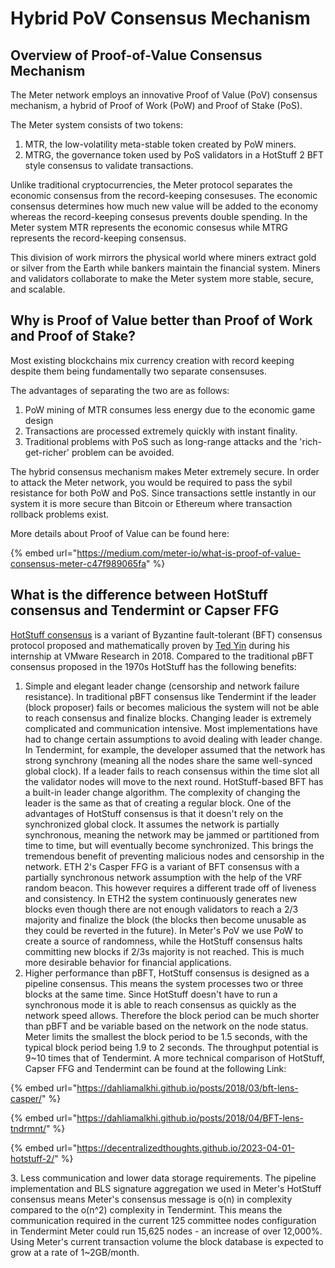 # Hybrid PoV Consensus Mechanism

## Overview of Proof-of-Value Consensus Mechanism

The Meter network employs an innovative Proof of Value (PoV) consensus mechanism, a hybrid of Proof of Work (PoW) and Proof of Stake (PoS).

The Meter system consists of two tokens:

1. MTR, the low-volatility meta-stable token created by PoW miners.
2. MTRG, the governance token used by PoS validators in a HotStuff 2 BFT style consensus to validate transactions.

Unlike traditional cryptocurrencies, the Meter protocol separates the economic consensus from the record-keeping consesuses. The economic consensus determines how much new value will be added to the economy whereas the record-keeping consesus prevents double spending. In the Meter system MTR represents the economic consesus while MTRG represents the record-keeping consensus.

This division of work mirrors the physical world where miners extract gold or silver from the Earth while bankers maintain the financial system. Miners and validators collaborate to make the Meter system more stable, secure, and scalable.

## Why is Proof of Value better than Proof of Work and Proof of Stake?

Most existing blockchains mix currency creation with record keeping despite them being fundamentally two separate consensuses.

The advantages of separating the two are as follows:

1. PoW mining of MTR consumes less energy due to the economic game design
2. Transactions are processed extremely quickly with instant finality.
3. Traditional problems with PoS such as long-range attacks and the 'rich-get-richer' problem can be avoided.

The hybrid consensus mechanism makes Meter extremely secure. In order to attack the Meter network, you would be required to pass the sybil resistance for both PoW and PoS. Since transactions settle instantly in our system it is more secure than Bitcoin or Ethereum where transaction rollback problems exist.

More details about Proof of Value can be found here:

{% embed url="https://medium.com/meter-io/what-is-proof-of-value-consensus-meter-c47f989065fa" %}

## What is the difference between HotStuff consensus and Tendermint or Capser FFG

[HotStuff consensus](https://arxiv.org/abs/1803.05069) is a variant of Byzantine fault-tolerant (BFT) consensus protocol proposed and mathematically proven by [Ted Yin](https://www.cs.cornell.edu/\~tedyin/) during his internship at VMware Research in 2018. Compared to the traditional pBFT consensus proposed in the 1970s HotStuff has the following benefits:

1. Simple and elegant leader change (censorship and network failure resistance). In traditional pBFT consensus like Tendermint if the leader (block proposer) fails or becomes malicious the system will not be able to reach consensus and finalize blocks. Changing leader is extremely complicated and communication intensive. Most implementations have had to change certain assumptions to avoid dealing with leader change. In Tendermint, for example, the developer assumed that the network has strong synchrony (meaning all the nodes share the same well-synced global clock). If a leader fails to reach consensus within the time slot all the validator nodes will move to the next round. HotStuff-based BFT has a built-in leader change algorithm. The complexity of changing the leader is the same as that of creating a regular block. One of the advantages of HotStuff consensus is that it doesn't rely on the synchronized global clock. It assumes the network is partially synchronous, meaning the network may be jammed or partitioned from time to time, but will eventually become synchronized. This brings the tremendous benefit of preventing malicious nodes and censorship in the network. ETH 2's Casper FFG is a variant of BFT consensus with a partially synchronous network assumption with the help of the VRF random beacon. This however requires a different trade off of liveness and consistency. In ETH2 the system continuously generates new blocks even though there are not enough validators to reach a 2/3 majority and finalize the block (the blocks then become unusable as they could be reverted in the future). In Meter's PoV we use PoW to create a source of randomness, while the HotStuff consensus halts committing new blocks if 2/3s majority is not reached. This is much more desirable behavior for financial applications.
2. Higher performance than pBFT, HotStuff consensus is designed as a pipeline consensus. This means the system processes two or three blocks at the same time. Since HotStuff doesn't have to run a synchronous mode it is able to reach consensus as quickly as the network speed allows. Therefore the block period can be much shorter than pBFT and be variable based on the network on the node status. Meter limits the smallest the block period to be 1.5 seconds, with the typical block period being 1.9 to 2 seconds. The throughput potential is 9\~10 times that of Tendermint. A more technical comparison of HotStuff, Capser FFG and Tendermint can be found at the following Link:

{% embed url="https://dahliamalkhi.github.io/posts/2018/03/bft-lens-casper/" %}

{% embed url="https://dahliamalkhi.github.io/posts/2018/04/BFT-lens-tndrmnt/" %}

{% embed url="https://decentralizedthoughts.github.io/2023-04-01-hotstuff-2/" %}

3\. Less communication and lower data storage requirements.  The pipeline implementation and BLS signature aggregation we used in Meter's HotStuff consensus means Meter's consensus message is o(n) in complexity compared to the o(n^2) complexity in Tendermint. This means the communication required in the current 125 committee nodes configuration in Tendermint Meter could run 15,625 nodes - an increase of over 12,000%. Using Meter's current transaction volume the block database is expected to grow at a rate of 1\~2GB/month.
